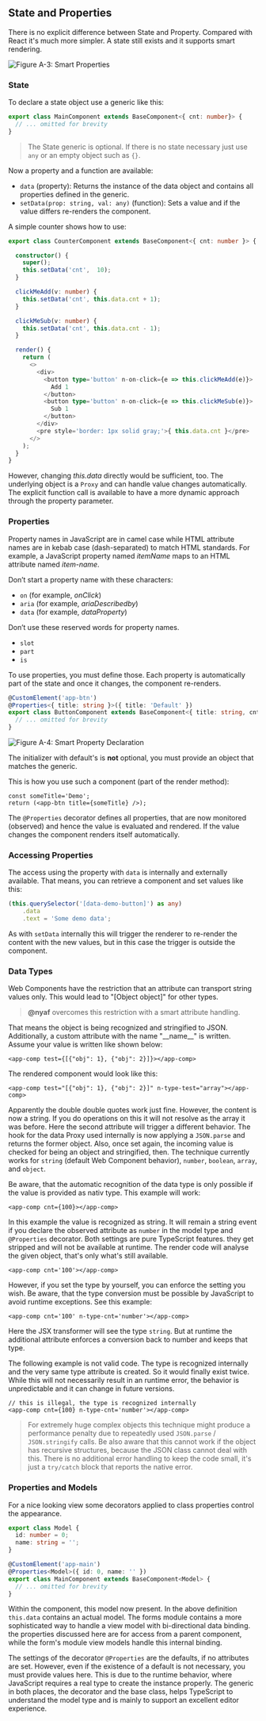 
## State and Properties

There is no explicit difference between State and Property. Compared with React it's much more simpler. A state still exists and it supports smart rendering.

![Figure A-3: Smart Properties](assets/smartprops.png)

### State

To declare a state object use a generic like this:

~~~ts
export class MainComponent extends BaseComponent<{ cnt: number}> {
  // ... omitted for brevity
}
~~~

> The State generic is optional. If there is no state necessary just use `any` or an empty object such  as `{}`.

Now a property and a function are available:

* `data` (property): Returns the instance of the data object and contains all properties defined in the generic.
* `setData(prop: string, val: any)` (function): Sets a value and if the value differs re-renders the component.

A simple counter shows how to use:

~~~ts
export class CounterComponent extends BaseComponent<{ cnt: number }> {

  constructor() {
    super();
    this.setData('cnt',  10);
  }

  clickMeAdd(v: number) {
    this.setData('cnt', this.data.cnt + 1);
  }

  clickMeSub(v: number) {
    this.setData('cnt', this.data.cnt - 1);
  }

  render() {
    return (
      <>
        <div>
          <button type='button' n-on-click={e => this.clickMeAdd(e)}>
            Add 1
          </button>
          <button type='button' n-on-click={e => this.clickMeSub(e)}>
            Sub 1
          </button>
        </div>
        <pre style='border: 1px solid gray;'>{ this.data.cnt }</pre>
      </>
    );
  }
}
~~~

However, changing *this.data* directly would be sufficient, too. The underlying object is a `Proxy` and can handle value changes automatically. The explicit function call is available to have a more dynamic approach through the property parameter.

### Properties

Property names in JavaScript are in camel case while HTML attribute names are in kebab case (dash-separated) to match HTML standards. For example, a JavaScript property named *itemName* maps to an HTML attribute named *item-name*.

Don’t start a property name with these characters:

* `on` (for example, *onClick*)
* `aria` (for example, *ariaDescribedby*)
* `data` (for example, *dataProperty*)

Don’t use these reserved words for property names.

* `slot`
* `part`
* `is`

To use properties, you must define those. Each property is automatically part of the state and once it changes, the component re-renders.

~~~ts
@CustomElement('app-btn')
@Properties<{ title: string }>({ title: 'Default' })
export class ButtonComponent extends BaseComponent<{ title: string, cnt: number }> {
  // ... omitted for brevity
}
~~~

![Figure A-4: Smart Property Declaration](assets/smartprops2.png)

The initializer with default's is __not__ optional, you must provide an object that matches the generic.

This is how you use such a component (part of the render method):

~~~tsx
const someTitle='Demo';
return (<app-btn title={someTitle} />);
~~~

The `@Properties` decorator defines all properties, that are now monitored (observed) and hence the value is evaluated and rendered. If the value changes the component renders itself automatically.

### Accessing Properties

The access using the property with `data` is internally and externally available. That means, you can retrieve a component and set values like this:

~~~ts
(this.querySelector('[data-demo-button]') as any)
    .data
    .text = 'Some demo data';
~~~

As with `setData` internally this will trigger the renderer to re-render the content with the new values, but in this case the trigger is outside the component.

### Data Types

Web Components have the restriction that an attribute can transport string values only. This would lead to "[Object object]" for other types.

> **@nyaf** overcomes this restriction with a smart attribute handling.

That means the object is being recognized and stringified to JSON. Additionally, a custom attribute with the name "\_\_name__" is written. Assume your value is written like shown below:

~~~tsx
<app-comp test={[{"obj": 1}, {"obj": 2}]}></app-comp>
~~~

The rendered component would look like this:

~~~tsx
<app-comp test="[{"obj": 1}, {"obj": 2}]" n-type-test="array"></app-comp>
~~~

Apparently the double double quotes work just fine. However, the content is now a string. If you do operations on this it will not resolve as the array it was before. Here the second attribute will trigger a different behavior. The hook for the data Proxy used internally is now applying a `JSON.parse` and returns the former object. Also, once set again, the incoming value is checked for being an object and stringified, then. The technique currently works for `string` (default Web Component behavior), `number`, `boolean`, `array`, and `object`.

Be aware, that the automatic recognition of the data type is only possible if the value is provided as nativ type. This example will work:

~~~tsx
<app-comp cnt={100}></app-comp>
~~~

In this example the value is recognized as string. It will remain a string event if you declare the observed attribute as `number` in the model type and `@Properties` decorator. Both settings are pure TypeScript features. they get stripped and will not be available at runtime. The render code will analyse the given object, that's only what's still available.

~~~tsx
<app-comp cnt='100'></app-comp>
~~~

However, if you set the type by yourself, you can enforce the setting you wish. Be aware, that the type conversion must be possible by JavaScript to avoid runtime exceptions. See this example:

~~~tsx
<app-comp cnt='100' n-type-cnt='number'></app-comp>
~~~

Here the JSX transformer will see the type `string`. But at runtime the additional attribute enforces a conversion back to number and keeps that type.

The following example is not valid code. The type is recognized internally and the very same type attribute is created. So it would finally exist twice. While this will not necessarily result in an runtime error, the behavior is unpredictable and it can change in future versions.

~~~tsx
// this is illegal, the type is recognized internally
<app-comp cnt={100} n-type-cnt='number'></app-comp>
~~~

> For extremely huge complex objects this technique might produce a performance penalty due to repeatedly used `JSON.parse` / `JSON.stringify` calls. Be also aware that this cannot work if the object has recursive structures, because the JSON class cannot deal with this. There is no additional error handling to keep the code small, it's just a `try/catch` block that reports the native error.

### Properties and Models

For a nice looking view some decorators applied to class properties control the appearance.

~~~ts
export class Model {
  id: number = 0;
  name: string = '';
}

@CustomElement('app-main')
@Properties<Model>({ id: 0, name: '' })
export class MainComponent extends BaseComponent<Model> {
  // ... omitted for brevity
}
~~~

Within the component, this model now present. In the above definition `this.data` contains an actual model. The forms module contains a more sophisticated way to handle a view model with bi-directional data binding. the properties discussed here are for access from a parent component, while the form's module view models handle this internal binding.

The settings of the decorator `@Properties` are the defaults, if no attributes are set. However, even if the existence of a default is not necessary, you must provide values here. This is due to the runtime behavior, where JavaScript requires a real type to create the instance properly. The generic in both places, the decorator and the base class, helps TypeScript to understand the model type and is mainly to support an excellent editor experience.
